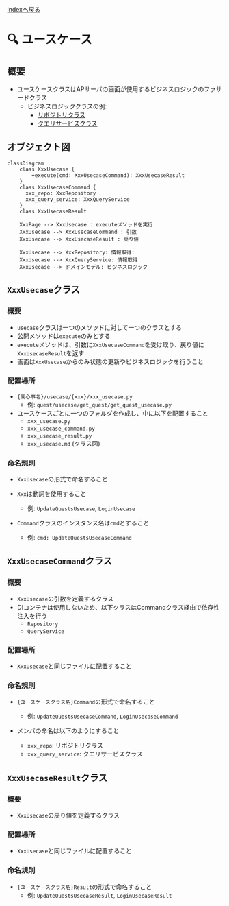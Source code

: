 [indexへ戻る](../index.md)
# 🔍 ユースケース

## 概要
- ユースケースクラスはAPサーバの画面が使用するビジネスロジックのファサードクラス
  - ビジネスロジッククラスの例:
    - [リポジトリクラス](リポジトリクラス_repository.md)
    - [クエリサービスクラス](クエリサービス-queryservice.md)

## オブジェクト図
```mermaid
classDiagram
    class XxxUsecase {
        +execute(cmd: XxxUsecaseCommand): XxxUsecaseResult
    }
    class XxxUsecaseCommand {
      xxx_repo: XxxRepository
      xxx_query_service: XxxQueryService
    }
    class XxxUsecaseResult

    XxxPage --> XxxUsecase : executeメソッドを実行
    XxxUsecase --> XxxUsecaseCommand : 引数
    XxxUsecase --> XxxUsecaseResult : 戻り値

    XxxUsecase --> XxxRepository: 情報取得: 
    XxxUsecase --> XxxQueryService: 情報取得
    XxxUsecase --> ドメインモデル: ビジネスロジック
```

## `XxxUsecase`クラス
### 概要
- `usecase`クラスは一つのメソッドに対して一つのクラスとする
- 公開メソッドは`execute`のみとする
- `execute`メソッドは、引数に`XxxUsecaseCommand`を受け取り、戻り値に`XxxUsecaseResult`を返す
- 画面は`XxxUsecase`からのみ状態の更新やビジネスロジックを行うこと

### 配置場所
- `{関心事名}/usecase/{xxx}/xxx_usecase.py`
  - 例: `quest/usecase/get_quest/get_quest_usecase.py`
- ユースケースごとに一つのフォルダを作成し、中に以下を配置すること
  - `xxx_usecase.py`
  - `xxx_usecase_command.py`
  - `xxx_usecase_result.py`
  - `xxx_usecase.md` (クラス図)

### 命名規則
- `XxxUsecase`の形式で命名すること
- `Xxx`は動詞を使用すること
  - 例: `UpdateQuestsUsecase`, `LoginUsecase`

- `Command`クラスのインスタンス名は`cmd`とすること
  - 例: `cmd: UpdateQuestsUsecaseCommand`

## `XxxUsecaseCommand`クラス
### 概要
- `XxxUsecase`の引数を定義するクラス
- DIコンテナは使用しないため、以下クラスはCommandクラス経由で依存性注入を行う
  - `Repository`
  - `QueryService`

### 配置場所
- `XxxUsecase`と同じファイルに配置すること

### 命名規則
- `{ユースケースクラス名}Command`の形式で命名すること
  - 例: `UpdateQuestsUsecaseCommand`, `LoginUsecaseCommand`

- メンバの命名は以下のようにすること
  - `xxx_repo`: リポジトリクラス
  - `xxx_query_service`: クエリサービスクラス

## `XxxUsecaseResult`クラス
### 概要
- `XxxUsecase`の戻り値を定義するクラス

### 配置場所
- `XxxUsecase`と同じファイルに配置すること

### 命名規則
- `{ユースケースクラス名}Result`の形式で命名すること
  - 例: `UpdateQuestsUsecaseResult`, `LoginUsecaseResult` 
